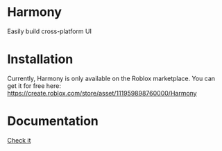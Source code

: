 # Harmony
Easily build cross-platform UI

# Installation
Currently, Harmony is only available on the Roblox marketplace. You can get it for free here: https://create.roblox.com/store/asset/111959898760000/Harmony

# Documentation
[Check it](./docs/README.md)
